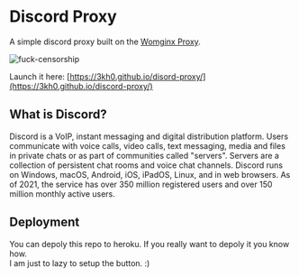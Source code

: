 # Discord Proxy

A simple discord proxy built on the [Womginx Proxy](https://github.com/binry-person/womginx). 

![fuck-censorship](https://3kh0.github.io/discord-proxy/img/fuck-censorship.png)

Launch it here: [https://3kh0.github.io/disord-proxy/](https://3kh0.github.io/discord-proxy/)

## What is Discord?
Discord is a VoIP, instant messaging and digital distribution platform. Users communicate with voice calls, video calls, text messaging, media and files in private chats or as part of communities called "servers". Servers are a collection of persistent chat rooms and voice chat channels. Discord runs on Windows, macOS, Android, iOS, iPadOS, Linux, and in web browsers. As of 2021, the service has over 350 million registered users and over 150 million monthly active users.

## Deployment

You can depoly this repo to heroku. If you really want to depoly it you know how.<br>
I am just to lazy to setup the button. :)<br>
